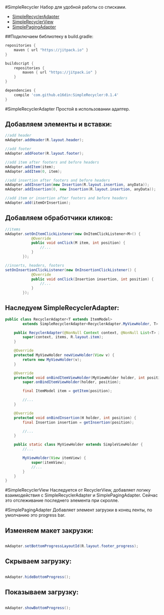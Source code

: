 #SimpleRecycler
Набор для удобной работы со списками.  

* [SimpleRecyclerAdapter](https://github.com/e16din/SimpleRecycler#simplerecycleradapter)
* [SimpleRecyclerView](https://github.com/e16din/SimpleRecycler#simplerecyclerview)
* [SimplePagingAdapter](https://github.com/e16din/SimpleRecycler#simplepagingadapter)

##Подключаем библиотеку в build.gradle: 
```groovy
repositories {
    maven { url "https://jitpack.io" }
}

buildscript {
    repositories {
        maven { url "https://jitpack.io" }
    }
}

dependencies {
    compile 'com.github.e16din:SimpleRecycler:0.1.4'
}
```

#SimpleRecyclerAdapter
Простой в использовании адаптер.  

## Добавляем элементы и вставки:
```java
//add header
mAdapter.addHeader(R.layout.header);

//add footer
mAdapter.addFooter(R.layout.footer);

//add item after footers and before headers
mAdapter.addItem(item);
mAdapter.addItem(0, item);

//add insertion after footers and before headers
mAdapter.addInsertion(new Insertion(R.layout.insertion, anyData));
mAdapter.addInsertion(0, new Insertion(R.layout.insertion, anyData));

//add item or insertion after footers and before headers
mAdapter.add(itemOrInsertion);
```

## Добавляем обработчики кликов:
```java
//items
mAdapter.setOnItemClickListener(new OnItemClickListener<M>() {
            @Override
            public void onClick(M item, int position) {
                //...
            }
        });

//inserts, headers, footers
setOnInsertionClickListener(new OnInsertionClickListener() {
            @Override
            public void onClick(Insertion insertion, int position) {
                //...
            }
        });
```

## Наследуем SimpleRecyclerAdapter:
```java
public class RecyclerAdapter<T extends ItemModel>
        extends SimpleRecyclerAdapter<RecyclerAdapter.MyViewHolder, T> {

    public RecyclerAdapter(@NonNull Context context, @NonNull List<T> items) {
        super(context, items, R.layout.item);
    }

    @Override
    protected MyViewHolder newViewHolder(View v) {
        return new MyViewHolder(v);
    }

    @Override
    protected void onBindItemViewHolder(MyViewHolder holder, int position) {
        super.onBindItemViewHolder(holder, position);

        final ItemModel item = getItem(position);

        //...
    }

	@Override
    protected void onBindInsertion(H holder, int position) {
    	final Insertion insertion = getInsertion(position);

        //...
    }

    public static class MyViewHolder extends SimpleViewHolder {
		//...

        MyViewHolder(View itemView) {
            super(itemView);
            //...
        }
    }
}
```

#SimpleRecyclerView
Наследуется от RecyclerView, добавляет логику взаимодействия с SimpleRecyclerAdapter и SimplePagingAdapter.
Сейчас это отслеживание последнего элемента при скролле.

#SimplePagingAdapter
Добавляет элемент загрузки в конец ленты, по умолчанию это progress bar.

## Изменяем макет закрузки:
```java

mAdapter.setBottomProgressLayoutId(R.layout.footer_progress);
```

## Скрываем загрузку:
```java

mAdapter.hideBottomProgress();
```

## Показываем загрузку:
```java

mAdapter.showBottomProgress();
```


